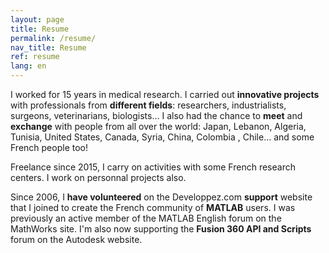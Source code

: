 ```yaml
---
layout: page
title: Resume
permalink: /resume/
nav_title: Resume
ref: resume
lang: en
---
```


I worked for 15 years in medical research. I carried out **innovative projects** with professionals from **different fields**: researchers, industrialists, surgeons, veterinarians, biologists… I also had the chance to **meet** and **exchange** with people from all over the world: Japan, Lebanon, Algeria, Tunisia, United States, Canada, Syria, China, Colombia , Chile… and some French people too!

Freelance since 2015, I carry on activities with some French research centers. I work on personnal projects also.

Since 2006, I **have volunteered** on the Developpez.com **support** website that I joined to create the French community of **MATLAB** users. I was previously an active member of the MATLAB English forum on the MathWorks site. I'm also now supporting the **Fusion 360 API and Scripts** forum on the Autodesk website.